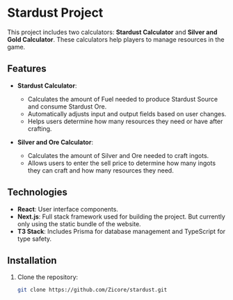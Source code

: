 # Stardust Project

This project includes two calculators: **Stardust Calculator** and **Silver and Gold Calculator**. These calculators help players to manage resources in the game.

## Features

- **Stardust Calculator**: 
  - Calculates the amount of Fuel needed to produce Stardust Source and consume Stardust Ore.
  - Automatically adjusts input and output fields based on user changes.
  - Helps users determine how many resources they need or have after crafting.

- **Silver and Ore Calculator**: 
  - Calculates the amount of Silver and Ore needed to craft ingots.
  - Allows users to enter the sell price to determine how many ingots they can craft and how many resources they need.

## Technologies

- **React**: User interface components.
- **Next.js**: Full stack framework used for building the project. But currently only using the static bundle of the website.
- **T3 Stack**: Includes Prisma for database management and TypeScript for type safety.

## Installation

1. Clone the repository:

   ```bash
   git clone https://github.com/Zicore/stardust.git
